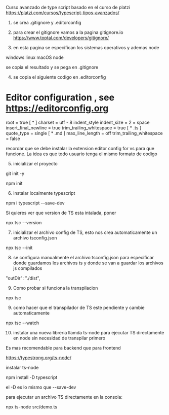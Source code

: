 Curso avanzado de type script basado en el curso de platzi https://platzi.com/cursos/typescript-tipos-avanzados/

1. se crea .gitignore y .editorconfig

2. para crear el gitignore vamos a la pagina gitignore.io https://www.toptal.com/developers/gitignore/

3. en esta pagina se especifican los sistemas operativos y ademas node

windows linux macOS node

se copia el resultado y se pega en .gitignore

4. se copia el siguiente codigo en .editorconfig

# Editor configuration , see https://editorconfig.org
root = true
[ * ]
charset = utf - 8
indent_style
indent_size = 2
            = space
insert_final_newline = true
trim_trailing_whitespace = true
[ * .ts ]
quote_type = single
[ * .md ]
max_line_length = off
trim_trailing_whitespace = false

recordar que se debe instalar la extension editor config for vs para que funcione. La idea es que todo usuario tenga el mismo formato de codigo

5. inicializar el proyecto

git init -y

npm init


6. instalar localmente typescript

npm i typescript --save-dev

Si quieres ver que version de TS esta intalada, poner

npx tsc --version

7. inicializar el archivo config de TS, esto nos crea automaticamente un archivo tsconfig.json

npx tsc --init

8. se configura manualmente el archivo tsconfig.json para especificar donde guardamos los archivos ts y donde se van a guardar los archivos js compilados

 "outDir": "./dist",


9. Como probar si funciona la transpilacion

npx tsc

9. como hacer que el transpilador de TS este pendiente y cambie automaticamente 

npx tsc --watch

10. instalar una nueva libreria llamda ts-node para ejecutar TS directamente en node sin necesidad de transpilar primero 

Es mas recomendable para backend que para frontend

https://typestrong.org/ts-node/

instalar ts-node

npm install -D typescript

el -D es lo mismo que --save-dev

para ejecutar un archivo TS directamente en la consola:

npx ts-node src/demo.ts